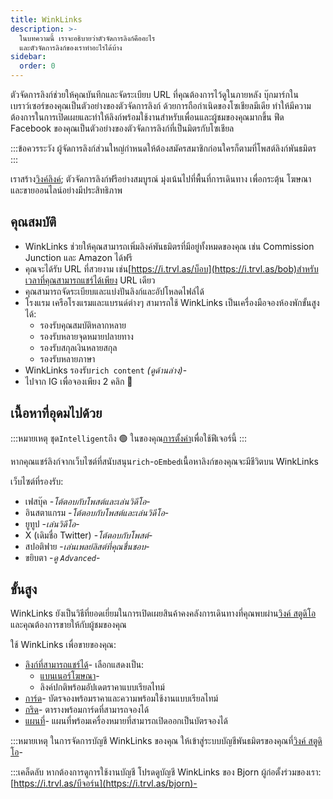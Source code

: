 ```yaml
---
title: WinkLinks
description: >-
  ในบทความนี้ เราจะอธิบายว่าตัวจัดการลิงก์คืออะไร
  และตัวจัดการลิงก์ของเราทำอะไรได้บ้าง
sidebar:
  order: 0
---
```

ตัวจัดการลิงก์ช่วยให้คุณบันทึกและจัดระเบียบ URL ที่คุณต้องการไว้ดูในภายหลัง บุ๊กมาร์กในเบราว์เซอร์ของคุณเป็นตัวอย่างของตัวจัดการลิงก์ ด้วยการถือกำเนิดของโซเชียลมีเดีย ทำให้มีความต้องการในการเปิดเผยและทำให้ลิงก์พร้อมใช้งานสำหรับเพื่อนและผู้ชมของคุณมากขึ้น ฟีด Facebook ของคุณเป็นตัวอย่างของตัวจัดการลิงก์ที่เป็นมิตรกับโซเชียล

:::ข้อควรระวัง
ผู้จัดการลิงก์ส่วนใหญ่กำหนดให้ต้องสมัครสมาชิกก่อนใครก็ตามที่โพสต์ลิงก์พันธมิตร
:::

เราสร้าง[วิงค์ลิงค์](https://i.trvl.as/); ตัวจัดการลิงก์ฟรีอย่างสมบูรณ์ มุ่งเน้นไปที่พื้นที่การเดินทาง เพื่อกระตุ้น โฆษณา และขายออนไลน์อย่างมีประสิทธิภาพ

## คุณสมบัติ

* WinkLinks ช่วยให้คุณสามารถเพิ่มลิงค์พันธมิตรที่มีอยู่ทั้งหมดของคุณ เช่น Commission Junction และ Amazon ได้ฟรี
* คุณจะได้รับ URL ที่สวยงาม เช่น[https://i.trvl.as/บ็อบ](https://i.trvl.as/bob)สำหรับเวลาที่คุณสามารถแชร์ได้เพียง URL เดียว
* คุณสามารถจัดระเบียบและแบ่งปันลิงก์และอัปโหลดไฟล์ได้
* โรงแรม เครือโรงแรมและแบรนด์ต่างๆ สามารถใช้ WinkLinks เป็นเครื่องมือจองห้องพักขั้นสูงได้:
  * รองรับคุณสมบัติหลากหลาย
  * รองรับหลายจุดหมายปลายทาง
  * รองรับสกุลเงินหลายสกุล
  * รองรับหลายภาษา
* WinkLinks รองรับ`rich content` *(ดูด้านล่าง)*-
* ไปจาก IG เพื่อจองเพียง 2 คลิก 🚀

## เนื้อหาที่อุดมไปด้วย

:::หมายเหตุ
ชุด`Intelligent`ถึง 🟢 ในของคุณ[การตั้งค่า](/link-manager/settings)เพื่อใช้ฟีเจอร์นี้
:::

หากคุณแชร์ลิงก์จากเว็บไซต์ที่สนับสนุน`rich`-`oEmbed`เนื้อหาลิงก์ของคุณจะมีชีวิตบน WinkLinks

เว็บไซต์ที่รองรับ:

* เฟสบุ๊ค -*โต้ตอบกับโพสต์และเล่นวิดีโอ*-
* อินสตาแกรม -*โต้ตอบกับโพสต์และเล่นวิดีโอ*-
* ยูทูป -*เล่นวิดีโอ*-
* X (เดิมชื่อ Twitter) -*โต้ตอบกับโพสต์*-
* สปอติฟาย -*เล่นเพลย์ลิสต์ที่คุณชื่นชอบ*-
* ขยิบตา -*ดู `Advanced`*-

## ขั้นสูง

WinkLinks ยังเป็นวิธีที่ยอดเยี่ยมในการเปิดเผยสินค้าคงคลังการเดินทางที่คุณพบผ่าน[วิงค์ สตูดิโอ](https://studio.wink.travel)และคุณต้องการขายให้กับผู้ชมของคุณ

ใช้ WinkLinks เพื่อขายของคุณ:

* [ลิงก์ที่สามารถแชร์ได้](/studio/shareable-links)- เลือกแสดงเป็น:
  * [แบนเนอร์โฆษณา](/developers/web-components/#content-loader)-
  * ลิงค์ปกติพร้อมอัปเดตราคาแบบเรียลไทม์
* [การ์ด](/studio/cards)- บัตรจองพร้อมราคาและความพร้อมใช้งานแบบเรียลไทม์
* [กริด](/studio/grids)- ตารางพร้อมการ์ดที่สามารถจองได้
* [แผนที่](/studio/maps)- แผนที่พร้อมเครื่องหมายที่สามารถเปิดออกเป็นบัตรจองได้

:::หมายเหตุ
ในการจัดการบัญชี WinkLinks ของคุณ ให้เข้าสู่ระบบบัญชีพันธมิตรของคุณที่[วิงค์ สตูดิโอ](https://studio.wink.travel)-

:::เคล็ดลับ
หากต้องการดูการใช้งานบัญชี โปรดดูบัญชี WinkLinks ของ Bjorn ผู้ก่อตั้งร่วมของเรา:[https://i.trvl.as/บีจอร์น](https://i.trvl.as/bjorn)-

